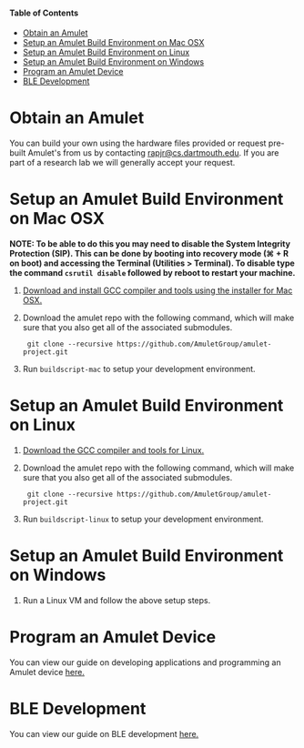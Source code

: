 #### Table of Contents

- [Obtain an Amulet](#obtain-an-amulet)
- [Setup an Amulet Build Environment on Mac OSX](#setup-an-amulet-build-environment-on-mac-osx)
- [Setup an Amulet Build Environment on Linux](#setup-an-amulet-build-environment-on-linux)
- [Setup an Amulet Build Environment on Windows](#setup-an-amulet-build-environment-on-windows)
- [Program an Amulet Device](#program-an-amulet-device)
- [BLE Development](#ble-development)

Obtain an Amulet
===
You can build your own using the hardware files provided or request pre-built Amulet's from us by contacting rapjr@cs.dartmouth.edu. If you are part of a research lab we will generally accept your request.

Setup an Amulet Build Environment on Mac OSX
===
**NOTE: To be able to do this you may need to disable the System Integrity Protection (SIP). This can be done by booting into recovery mode (⌘ + R on boot) and accessing the Terminal (Utilities > Terminal). To disable type the command `csrutil disable` followed by reboot to restart your machine.**

1. [Download and install GCC compiler and tools using the installer for Mac OSX.](http://software-dl.ti.com/msp430/msp430_public_sw/mcu/msp430/MSPGCC/latest/index_FDS.html)

2. Download the amulet repo with the following command, which will make sure that you also get all of the associated submodules.

		git clone --recursive https://github.com/AmuletGroup/amulet-project.git

3. Run `buildscript-mac` to setup your development environment.


Setup an Amulet Build Environment on Linux
===
1. [Download the GCC compiler and tools for Linux.](http://software-dl.ti.com/msp430/msp430_public_sw/mcu/msp430/MSPGCC/latest/index_FDS.html)

2. Download the amulet repo with the following command, which will make sure that you also get all of the associated submodules.

		git clone --recursive https://github.com/AmuletGroup/amulet-project.git

3. Run `buildscript-linux` to setup your development environment.

Setup an Amulet Build Environment on Windows
===
1. Run a Linux VM and follow the above setup steps.


Program an Amulet Device
====
You can view our guide on developing applications and programming an Amulet device [here.](applications/README.md)

BLE Development
====
You can view our guide on BLE development [here.](firmware/ble/README.md)
